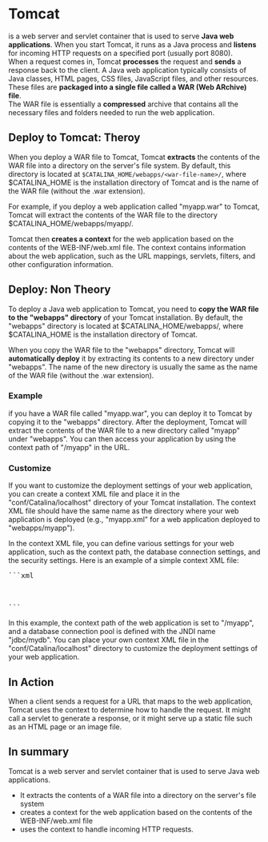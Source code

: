 # Tomcat 
is a web server and servlet container that is used to serve **Java web applications**. 
When you start Tomcat, it runs as a Java process and **listens** for incoming HTTP requests on a specified port (usually port 8080).\
When a request comes in, Tomcat **processes** the request and **sends** a response back to the client.
A Java web application typically consists of Java classes, HTML pages, CSS files, JavaScript files, and other resources. These files are **packaged into a single file called a WAR (Web ARchive) file**.\
The WAR file is essentially a **compressed** archive that contains all the necessary files and folders needed to run the web application.

## Deploy to Tomcat: Theroy
When you deploy a WAR file to Tomcat, Tomcat **extracts** the contents of the WAR file into a directory on the server's file system. By default, this directory is located at `$CATALINA_HOME/webapps/<war-file-name>/`, where $CATALINA_HOME is the installation directory of Tomcat and <war-file-name> is the name of the WAR file (without the .war extension).

For example, if you deploy a web application called "myapp.war" to Tomcat, Tomcat will extract the contents of the WAR file to the directory $CATALINA_HOME/webapps/myapp/.

Tomcat then **creates a context** for the web application based on the contents of the WEB-INF/web.xml file. The context contains information about the web application, such as the URL mappings, servlets, filters, and other configuration information.

## Deploy: Non Theory
To deploy a Java web application to Tomcat, you need to **copy the WAR file to the "webapps" directory** of your Tomcat installation. By default, the "webapps" directory is located at $CATALINA_HOME/webapps/, where $CATALINA_HOME is the installation directory of Tomcat.

When you copy the WAR file to the "webapps" directory, Tomcat will **automatically deploy** it by extracting its contents to a new directory under "webapps". The name of the new directory is usually the same as the name of the WAR file (without the .war extension).

### Example
if you have a WAR file called "myapp.war", you can deploy it to Tomcat by copying it to the "webapps" directory. After the deployment, Tomcat will extract the contents of the WAR file to a new directory called "myapp" under "webapps". You can then access your application by using the context path of "/myapp" in the URL.

### Customize
If you want to customize the deployment settings of your web application, you can create a context XML file and place it in the "conf/Catalina/localhost" directory of your Tomcat installation. The context XML file should have the same name as the directory where your web application is deployed (e.g., "myapp.xml" for a web application deployed to "webapps/myapp").

In the context XML file, you can define various settings for your web application, such as the context path, the database connection settings, and the security settings. Here is an example of a simple context XML file:

<pre>
```xml
<Context path="/myapp">
    <Resource name="jdbc/mydb" auth="Container" type="javax.sql.DataSource"
              username="myuser" password="mypassword"
              driverClassName="com.mysql.jdbc.Driver"
              url="jdbc:mysql://localhost/mydb"/>
</Context>
```
</pre>
  
In this example, the context path of the web application is set to "/myapp", and a database connection pool is defined with the JNDI name "jdbc/mydb". You can place your own context XML file in the "conf/Catalina/localhost" directory to customize the deployment settings of your web application.

  
## In Action
When a client sends a request for a URL that maps to the web application, Tomcat uses the context to determine how to handle the request. It might call a servlet to generate a response, or it might serve up a static file such as an HTML page or an image file.

## In summary
Tomcat is a web server and servlet container that is used to serve Java web applications. 
* It extracts the contents of a WAR file into a directory on the server's file system
* creates a context for the web application based on the contents of the WEB-INF/web.xml file
* uses the context to handle incoming HTTP requests.
